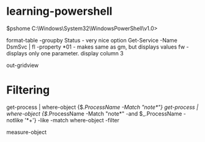 # learning-powershell

$pshome C:\Windows\System32\WindowsPowerShell\v1.0>


format-table -groupby Status - very nice option
Get-Service -Name DsmSvc | fl -property *01  - makes same as gm, but displays values
fw - displays only one parameter. display column 3

out-gridview

# Filtering
 get-process | where-object {$_.ProcessName -Match "note*"}
 get-process | where-object {$_.ProcessName -Match "note*" -and $_.ProcessName -notlike '*+'}
-like
-match
where-object -filter

measure-object

